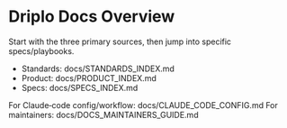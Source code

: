 # Driplo Docs Overview

Start with the three primary sources, then jump into specific specs/playbooks.

- Standards: docs/STANDARDS_INDEX.md
- Product: docs/PRODUCT_INDEX.md
- Specs: docs/SPECS_INDEX.md

For Claude‑code config/workflow: docs/CLAUDE_CODE_CONFIG.md
For maintainers: docs/DOCS_MAINTAINERS_GUIDE.md

